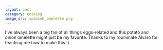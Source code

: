 ```yaml
---
layout: post
category: cooking
image_src: spanish_omelette.png
---
```


I've always been a big fan of all things eggs-related and this potato and onion omelette might just be my favorite. 
Thanks to my roommate Alvaro for teaching me how to make this :)
